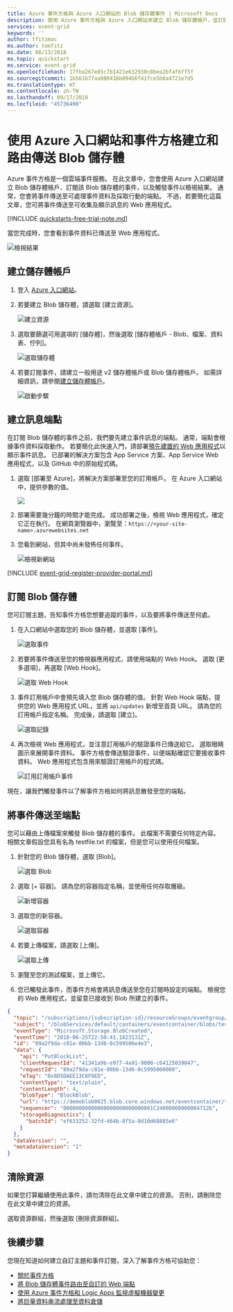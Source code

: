 ```yaml
---
title: Azure 事件方格與 Azure 入口網站的 Blob 儲存體事件 | Microsoft Docs
description: 使用 Azure 事件方格與 Azure 入口網站來建立 Blob 儲存體帳戶，並訂閱其事件。
services: event-grid
keywords: ''
author: tfitzmac
ms.author: tomfitz
ms.date: 08/13/2018
ms.topic: quickstart
ms.service: event-grid
ms.openlocfilehash: 17fba267e85c7b1421e632930c8bea2bfaf6ff5f
ms.sourcegitcommit: 1b561b77aa080416b094b6f41fce5b6a4721e7d5
ms.translationtype: HT
ms.contentlocale: zh-TW
ms.lasthandoff: 09/17/2018
ms.locfileid: "45736490"
---
```

# <a name="create-and-route-blob-storage-events-with-the-azure-portal-and-event-grid"></a>使用 Azure 入口網站和事件方格建立和路由傳送 Blob 儲存體

Azure 事件方格是一個雲端事件服務。 在此文章中，您會使用 Azure 入口網站建立 Blob 儲存體帳戶、訂閱該 Blob 儲存體的事件，以及觸發事件以檢視結果。 通常，您會將事件傳送至可處理事件資料及採取行動的端點。 不過，若要簡化這篇文章，您可將事件傳送至可收集及顯示訊息的 Web 應用程式。

[!INCLUDE [quickstarts-free-trial-note.md](../../includes/quickstarts-free-trial-note.md)]

當您完成時，您會看到事件資料已傳送至 Web 應用程式。

![檢視結果](./media/blob-event-quickstart-portal/view-results.png)

## <a name="create-a-storage-account"></a>建立儲存體帳戶

1. 登入 [Azure 入口網站](https://portal.azure.com/)。

1. 若要建立 Blob 儲存體，請選取 [建立資源]。 

   ![建立資源](./media/blob-event-quickstart-portal/create-resource.png)

1. 選取要篩選可用選項的 [儲存體]，然後選取 [儲存體帳戶 - Blob、檔案、資料表、佇列]。

   ![選取儲存體](./media/blob-event-quickstart-portal/create-storage.png)

1. 若要訂閱事件，請建立一般用途 v2 儲存體帳戶或 Blob 儲存體帳戶。 如需詳細資訊，請參閱[建立儲存體帳戶](../storage/common/storage-quickstart-create-account.md)。

   ![啟動步驟](./media/blob-event-quickstart-portal/provide-blob-values.png)

## <a name="create-a-message-endpoint"></a>建立訊息端點

在訂閱 Blob 儲存體的事件之前，我們要先建立事件訊息的端點。 通常，端點會根據事件資料採取動作。 若要簡化此快速入門，請部署[預先建置的 Web 應用程式](https://github.com/Azure-Samples/azure-event-grid-viewer)以顯示事件訊息。 已部署的解決方案包含 App Service 方案、App Service Web 應用程式，以及 GitHub 中的原始程式碼。

1. 選取 [部署至 Azure]，將解決方案部署至您的訂用帳戶。 在 Azure 入口網站中，提供參數的值。

   <a href="https://portal.azure.com/#create/Microsoft.Template/uri/https%3A%2F%2Fraw.githubusercontent.com%2FAzure-Samples%2Fazure-event-grid-viewer%2Fmaster%2Fazuredeploy.json" target="_blank"><img src="http://azuredeploy.net/deploybutton.png"/></a>

1. 部署需要幾分鐘的時間才能完成。 成功部署之後，檢視 Web 應用程式，確定它正在執行。 在網頁瀏覽器中，瀏覽至：`https://<your-site-name>.azurewebsites.net`

1. 您看到網站，但其中尚未發佈任何事件。

   ![檢視新網站](./media/blob-event-quickstart-portal/view-site.png)

[!INCLUDE [event-grid-register-provider-portal.md](../../includes/event-grid-register-provider-portal.md)]

## <a name="subscribe-to-the-blob-storage"></a>訂閱 Blob 儲存體

您可訂閱主題，告知事件方格您想要追蹤的事件，以及要將事件傳送至何處。

1. 在入口網站中選取您的 Blob 儲存體，並選取 [事件]。

   ![選取事件](./media/blob-event-quickstart-portal/select-events.png)

1. 若要將事件傳送至您的檢視器應用程式，請使用端點的 Web Hook。 選取 [更多選項]，再選取 [Web Hook]。

   ![選取 Web Hook](./media/blob-event-quickstart-portal/select-web-hook.png)

1. 事件訂用帳戶中會預先填入您 Blob 儲存體的值。 針對 Web Hook 端點，提供您的 Web 應用程式 URL，並將 `api/updates` 新增至首頁 URL。 請為您的訂用帳戶指定名稱。 完成後，請選取 [建立]。

   ![選取記錄](./media/blob-event-quickstart-portal/create-subscription.png)

1. 再次檢視 Web 應用程式，並注意訂用帳戶的驗證事件已傳送給它。 選取眼睛圖示來展開事件資料。 事件方格會傳送驗證事件，以便端點確認它要接收事件資料。 Web 應用程式包含用來驗證訂用帳戶的程式碼。

   ![訂用訂用帳戶事件](./media/blob-event-quickstart-portal/view-subscription-event.png)

現在，讓我們觸發事件以了解事件方格如何將訊息散發至您的端點。

## <a name="send-an-event-to-your-endpoint"></a>將事件傳送至端點

您可以藉由上傳檔案來觸發 Blob 儲存體的事件。 此檔案不需要任何特定內容。 相關文章假設您具有名為 testfile.txt 的檔案，但是您可以使用任何檔案。

1. 針對您的 Blob 儲存體，選取 [Blob]。

   ![選取 Blob](./media/blob-event-quickstart-portal/select-blobs.png)

1. 選取 [+ 容器]。 請為您的容器指定名稱，並使用任何存取層級。

   ![新增容器](./media/blob-event-quickstart-portal/add-container.png)

1. 選取您的新容器。

   ![選取容器](./media/blob-event-quickstart-portal/select-container.png)

1. 若要上傳檔案，請選取 [上傳]。

   ![選取上傳](./media/blob-event-quickstart-portal/upload-file.png)

1. 瀏覽至您的測試檔案，並上傳它。

1. 您已觸發此事件，而事件方格會將訊息傳送至您在訂閱時設定的端點。 檢視您的 Web 應用程式，並留意已接收到 Blob 所建立的事件。 

  ```json
  {
    "topic": "/subscriptions/{subscription-id}/resourceGroups/eventgroup/providers/Microsoft.Storage/storageAccounts/demoblob0625",
    "subject": "/blobServices/default/containers/eventcontainer/blobs/testfile.txt",
    "eventType": "Microsoft.Storage.BlobCreated",
    "eventTime": "2018-06-25T22:50:41.1823131Z",
    "id": "89a2f9da-c01e-00bb-13d6-0c599506e4e3",
    "data": {
      "api": "PutBlockList",
      "clientRequestId": "41341a9b-e977-4a91-9000-c64125039047",
      "requestId": "89a2f9da-c01e-00bb-13d6-0c5995000000",
      "eTag": "0x8D5DAEE13C8F9ED",
      "contentType": "text/plain",
      "contentLength": 4,
      "blobType": "BlockBlob",
      "url": "https://demoblob0625.blob.core.windows.net/eventcontainer/testfile.txt",
      "sequencer": "00000000000000000000000000001C24000000000004712b",
      "storageDiagnostics": {
        "batchId": "ef633252-32fd-464b-8f5a-0d10d68885e6"
      }
    },
    "dataVersion": "",
    "metadataVersion": "1"
  }
  ```

## <a name="clean-up-resources"></a>清除資源

如果您打算繼續使用此事件，請勿清除在此文章中建立的資源。 否則，請刪除您在此文章中建立的資源。

選取資源群組，然後選取 [刪除資源群組]。

## <a name="next-steps"></a>後續步驟

您現在知道如何建立自訂主題和事件訂閱，深入了解事件方格可協助您：

- [關於事件方格](overview.md)
- [將 Blob 儲存體事件路由至自訂的 Web 端點](../storage/blobs/storage-blob-event-quickstart.md?toc=%2fazure%2fevent-grid%2ftoc.json)
- [使用 Azure 事件方格和 Logic Apps 監視虛擬機器變更](monitor-virtual-machine-changes-event-grid-logic-app.md)
- [將巨量資料串流處理至資料倉儲](event-grid-event-hubs-integration.md)
